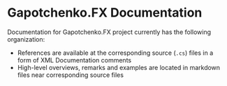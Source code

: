# Gapotchenko.FX Documentation

Documentation for Gapotchenko.FX project currently has the following organization:
* References are available at the corresponding source (`.cs`) files in a form of XML Documentation comments
* High-level overviews, remarks and examples are located in markdown files near corresponding source files

